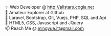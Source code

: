 ✨ Web Developer @ http://allstars.cogia.net <br>
👀 Amateur Explorer at Github <br>
🌱 Laravel, Bootstrap, Git, Vuejs, PHP, SQL and Api <br>
💬 HTML5, CSS, Javascript and JQuery <br>
📫 Reach Me @ mingyue.it@gmail.com <br>

<!---
yuehofficial/yuehofficial is a ✨ special ✨ repository because its `README.md` (this file) appears on your GitHub profile.
You can click the Preview link to take a look at your changes.
--->
